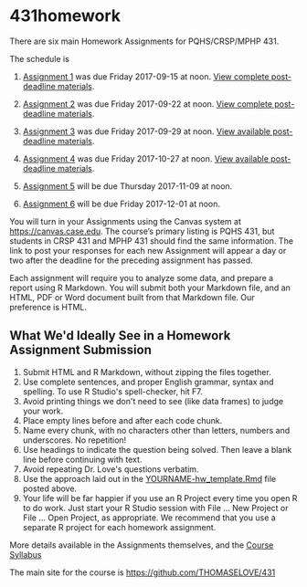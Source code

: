 # 431homework

There are six main Homework Assignments for PQHS/CRSP/MPHP 431.

The schedule is

1. [Assignment 1](https://github.com/THOMASELOVE/431homework/blob/master/431-2017_assignment-1.md) was due Friday 2017-09-15 at noon. [View complete post-deadline materials](https://github.com/THOMASELOVE/431homework/tree/master/HW1). 
2. [Assignment 2](https://github.com/THOMASELOVE/431homework/blob/master/431-2017_assignment-2.md) was due Friday 2017-09-22 at noon. [View complete post-deadline materials](https://github.com/THOMASELOVE/431homework/tree/master/HW2). 
3. [Assignment 3](https://github.com/THOMASELOVE/431homework/blob/master/431-2017_assignment-3.md) was due Friday 2017-09-29 at noon. [View available post-deadline materials](https://github.com/THOMASELOVE/431homework/tree/master/HW3).

4. [Assignment 4](https://github.com/THOMASELOVE/431homework/blob/master/431-2017_assignment-4.md) was due Friday 2017-10-27 at noon. [View available post-deadline materials](https://github.com/THOMASELOVE/431homework/tree/master/HW4).

5. [Assignment 5](https://github.com/THOMASELOVE/431homework/blob/master/431-2017_assignment-5.md) will be due Thursday 2017-11-09 at noon.
6. [Assignment 6](https://github.com/THOMASELOVE/431homework/blob/master/431-2017_assignment-6.md) will be due Friday 2017-12-01 at noon.

You will turn in your Assignments using the Canvas system at https://canvas.case.edu. The course’s primary listing is PQHS 431, but students in CRSP 431 and MPHP 431 should find the same information. The link to post your responses for each new Assignment will appear a day or two after the deadline for the preceding assignment has passed.

Each assignment will require you to analyze some data, and prepare a report using R Markdown. You will submit both your Markdown file, and an HTML, PDF or Word document built from that Markdown file. Our preference is HTML.

## What We'd Ideally See in a Homework Assignment Submission

1. Submit HTML and R Markdown, without zipping the files together.
2. Use complete sentences, and proper English grammar, syntax and spelling. To use R Studio's spell-checker, hit F7.
3. Avoid printing things we don't need to see (like data frames) to judge your work.
4. Place empty lines before and after each code chunk.
5. Name every chunk, with no characters other than letters, numbers and underscores. No repetition!
6. Use headings to indicate the question being solved. Then leave a blank line before continuing with text.
7. Avoid repeating Dr. Love's questions verbatim.
8. Use the approach laid out in the [YOURNAME-hw_template.Rmd](https://github.com/THOMASELOVE/431homework/blob/master/YOURNAME-hw_template.Rmd) file posted above.
9. Your life will be far happier if you use an R Project every time you open R to do work. Just start your R Studio session with File ... New Project or File ... Open Project, as appropriate. We recommend that you use a separate R project for each homework assignment.

More details available in the Assignments themselves, and the [Course Syllabus](https://thomaselove.github.io/431syllabus)

The main site for the course is https://github.com/THOMASELOVE/431
